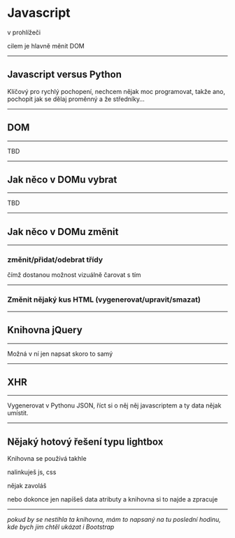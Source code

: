 # Javascript 

v prohlížeči

cilem je hlavně měnit DOM 

----

## Javascript versus Python

Klíčový pro rychlý pochopení, nechcem nějak moc programovat, takže ano, pochopit jak se dělaj proměnný a že středníky…

---

## DOM

----

TBD

---

## Jak něco v DOMu vybrat 

----

TBD

---

## Jak něco v DOMu změnit

----

### změnit/přidat/odebrat třídy
čímž dostanou možnost vizuálně čarovat s tím

----

### Změnit nějaký kus HTML (vygenerovat/upravit/smazat)

---

## Knihovna jQuery

----

Možná v ní jen napsat skoro to samý 

---

## XHR 

----

Vygenerovat v Pythonu JSON, říct si o něj něj javascriptem a ty data nějak umístit.

---

## Nějaký hotový řešení typu lightbox


Knihovna se používá takhle

nalinkuješ js, css

nějak zavoláš 

nebo dokonce jen napíšeš data atributy a knihovna si to najde a zpracuje

----

_pokud by se nestihla ta knihovna, mám to napsaný na tu poslední hodinu, kde bych jim chtěl ukázat i Bootstrap_
